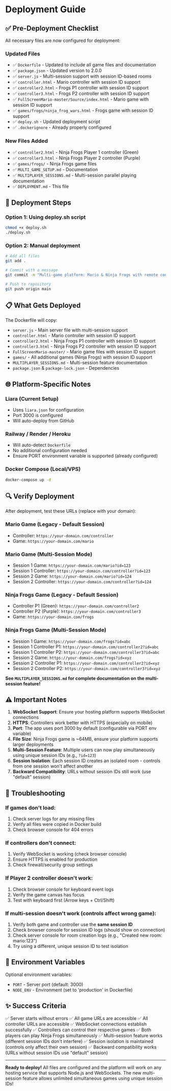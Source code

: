 # Deployment Guide

## ✅ Pre-Deployment Checklist

All necessary files are now configured for deployment:

### Updated Files
- ✅ `Dockerfile` - Updated to include all game files and documentation
- ✅ `package.json` - Updated version to 2.0.0
- ✅ `server.js` - Multi-session support with session ID-based rooms
- ✅ `controller.html` - Mario controller with session ID support
- ✅ `controller2.html` - Frogs P1 controller with session ID support
- ✅ `controller3.html` - Frogs P2 controller with session ID support
- ✅ `FullScreenMario-master/Source/index.html` - Mario game with session ID support
- ✅ `games/frogs/ninja_frog_wars.html` - Frogs game with session ID support
- ✅ `deploy.sh` - Updated deployment script
- ✅ `.dockerignore` - Already properly configured

### New Files Added
- ✅ `controller2.html` - Ninja Frogs Player 1 controller (Green)
- ✅ `controller3.html` - Ninja Frogs Player 2 controller (Purple)
- ✅ `games/frogs/` - Ninja Frogs game files
- ✅ `MULTI_GAME_SETUP.md` - Documentation
- ✅ `MULTIPLAYER_SESSIONS.md` - Multi-session parallel playing documentation
- ✅ `DEPLOYMENT.md` - This file

## 🚀 Deployment Steps

### Option 1: Using deploy.sh script
```bash
chmod +x deploy.sh
./deploy.sh
```

### Option 2: Manual deployment
```bash
# Add all files
git add .

# Commit with a message
git commit -m "Multi-game platform: Mario & Ninja Frogs with remote controllers"

# Push to repository
git push origin main
```

## 📋 What Gets Deployed

The Dockerfile will copy:
- `server.js` - Main server file with multi-session support
- `controller.html` - Mario controller with session ID support
- `controller2.html` - Ninja Frogs P1 controller with session ID support
- `controller3.html` - Ninja Frogs P2 controller with session ID support
- `FullScreenMario-master/` - Mario game files with session ID support
- `games/` - All additional games (Ninja Frogs) with session ID support
- `MULTIPLAYER_SESSIONS.md` - Multi-session feature documentation
- `package.json` & `package-lock.json` - Dependencies

## 🌐 Platform-Specific Notes

### Liara (Current Setup)
- Uses `liara.json` for configuration
- Port 3000 is configured
- Will auto-deploy from GitHub

### Railway / Render / Heroku
- Will auto-detect `Dockerfile`
- No additional configuration needed
- Ensure PORT environment variable is supported (already configured)

### Docker Compose (Local/VPS)
```bash
docker-compose up -d
```

## 🔍 Verify Deployment

After deployment, test these URLs (replace with your domain):

### Mario Game (Legacy - Default Session)
- Controller: `https://your-domain.com/controller`
- Game: `https://your-domain.com/mario`

### Mario Game (Multi-Session Mode)
- Session 1 Game: `https://your-domain.com/mario?id=123`
- Session 1 Controller: `https://your-domain.com/controller?id=123`
- Session 2 Game: `https://your-domain.com/mario?id=124`
- Session 2 Controller: `https://your-domain.com/controller?id=124`

### Ninja Frogs Game (Legacy - Default Session)
- Controller P1 (Green): `https://your-domain.com/controller2`
- Controller P2 (Purple): `https://your-domain.com/controller3`
- Game: `https://your-domain.com/frogs`

### Ninja Frogs Game (Multi-Session Mode)
- Session 1 Game: `https://your-domain.com/frogs?id=abc`
- Session 1 Controller P1: `https://your-domain.com/controller2?id=abc`
- Session 1 Controller P2: `https://your-domain.com/controller3?id=abc`
- Session 2 Game: `https://your-domain.com/frogs?id=xyz`
- Session 2 Controller P1: `https://your-domain.com/controller2?id=xyz`
- Session 2 Controller P2: `https://your-domain.com/controller3?id=xyz`

**See `MULTIPLAYER_SESSIONS.md` for complete documentation on the multi-session feature!**

## ⚠️ Important Notes

1. **WebSocket Support**: Ensure your hosting platform supports WebSocket connections
2. **HTTPS**: Controllers work better with HTTPS (especially on mobile)
3. **Port**: The app uses port 3000 by default (configurable via PORT env variable)
4. **File Size**: Ninja Frogs game is ~64MB, ensure your platform supports larger deployments
5. **Multi-Session Feature**: Multiple users can now play simultaneously using unique session IDs (e.g., `?id=123`)
6. **Session Isolation**: Each session ID creates an isolated room - controls from one session won't affect another
7. **Backward Compatibility**: URLs without session IDs still work (use "default" session)

## 🐛 Troubleshooting

### If games don't load:
1. Check server logs for any missing files
2. Verify all files were copied in Docker build
3. Check browser console for 404 errors

### If controllers don't connect:
1. Verify WebSocket is working (check browser console)
2. Ensure HTTPS is enabled for production
3. Check firewall/security group settings

### If Player 2 controller doesn't work:
1. Check browser console for keyboard event logs
2. Verify the game canvas has focus
3. Test with keyboard first (Arrow keys + Ctrl/Shift)

### If multi-session doesn't work (controls affect wrong game):
1. Verify both game and controller use the **same session ID**
2. Check browser console for session ID logs (should show on connection)
3. Check server console for room creation logs (e.g., "Created new room: mario:123")
4. Try using a different, unique session ID to test isolation

## 📝 Environment Variables

Optional environment variables:
- `PORT` - Server port (default: 3000)
- `NODE_ENV` - Environment (set to 'production' in Dockerfile)

## ✨ Success Criteria

✅ Server starts without errors
✅ All game URLs are accessible
✅ All controller URLs are accessible
✅ WebSocket connections establish successfully
✅ Controllers can control their respective games
✅ Both players can play Ninja Frogs simultaneously
✅ Multi-session feature works (different session IDs don't interfere)
✅ Session isolation is maintained (controls only affect their own session)
✅ Backward compatibility works (URLs without session IDs use "default" session)

---

**Ready to deploy!** All files are configured and the platform will work on any hosting service that supports Node.js and WebSockets. The new multi-session feature allows unlimited simultaneous games using unique session IDs!

